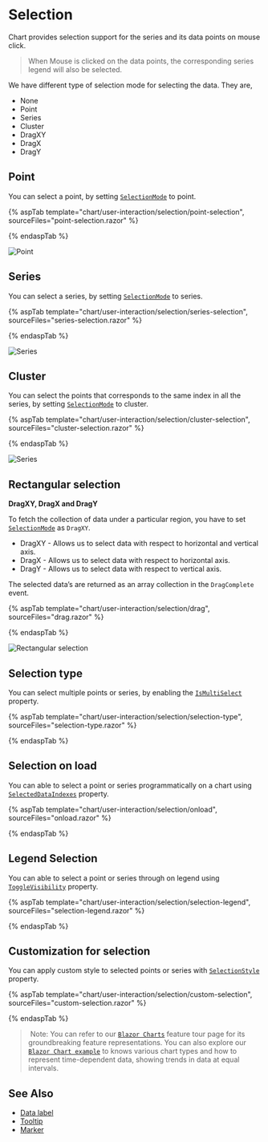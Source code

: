 <!-- markdownlint-disable MD036 -->

# Selection

Chart provides selection support for the series and its data points on mouse click.

>When Mouse is clicked on the data points, the corresponding series legend will also be selected.

We have different type of selection mode for selecting the data. They are,

* None
* Point
* Series
* Cluster
* DragXY
* DragX
* DragY

## Point

 You can select a point, by setting [`SelectionMode`](https://help.syncfusion.com/cr/blazor/) to point.

{% aspTab template="chart/user-interaction/selection/point-selection", sourceFiles="point-selection.razor" %}

{% endaspTab %}

![Point](images/selection/point-selection-razor.png)

## Series

 You can select a series, by setting [`SelectionMode`](https://help.syncfusion.com/cr/blazor/) to series.

{% aspTab template="chart/user-interaction/selection/series-selection", sourceFiles="series-selection.razor" %}

{% endaspTab %}

![Series](images/selection/series-selection-razor.png)

## Cluster

You can select the points that corresponds to the same index in all the series, by setting [`SelectionMode`](https://help.syncfusion.com/cr/blazor/) to cluster.

{% aspTab template="chart/user-interaction/selection/cluster-selection", sourceFiles="cluster-selection.razor" %}

{% endaspTab %}

![Series](images/selection/cluster-selection-razor.png)

## Rectangular selection

**DragXY, DragX and DragY**

To fetch the collection of data under a particular region, you have to set [`SelectionMode`](https://help.syncfusion.com/cr/blazor/) as `DragXY`.

* DragXY - Allows us to select data with respect to horizontal and vertical axis.
* DragX - Allows us to select data with respect to horizontal axis.
* DragY - Allows us to select data with respect to vertical axis.

The selected data’s are returned as an array collection in the `DragComplete` event.

{% aspTab template="chart/user-interaction/selection/drag", sourceFiles="drag.razor" %}

{% endaspTab %}

![Rectangular selection](images/selection/drag-razor.png)

## Selection type

You can select multiple points or series, by enabling the [`IsMultiSelect`](https://help.syncfusion.com/cr/blazor/Syncfusion.Blazor.Navigations.TabItem.html#Syncfusion_Blazor_Navigations_TabItem_Content) property.

{% aspTab template="chart/user-interaction/selection/selection-type", sourceFiles="selection-type.razor" %}

{% endaspTab %}

## Selection on load

You can able to select a point or series programmatically on a chart using
[`SelectedDataIndexes`](https://help.syncfusion.com/cr/blazor/Syncfusion.Blazor.PivotView.PivotCellSelectedEventArgs.html#Syncfusion_Blazor_PivotView_PivotCellSelectedEventArgs_SelectedCellsInfo)
property.

{% aspTab template="chart/user-interaction/selection/onload", sourceFiles="onload.razor" %}

{% endaspTab %}

## Legend Selection

You can able to select a point or series through on legend using
[`ToggleVisibility`](https://help.syncfusion.com/cr/blazor/Syncfusion.Blazor.Charts.ChartLegendSettings.html) property.

{% aspTab template="chart/user-interaction/selection/selection-legend", sourceFiles="selection-legend.razor" %}

{% endaspTab %}

## Customization for selection

You can apply custom style to selected points or series with [`SelectionStyle`](https://help.syncfusion.com/cr/blazor/Syncfusion.Blazor.Charts.ChartSeries.html#Syncfusion_Blazor_Charts_ChartSeries_SelectionStyle)
property.

{% aspTab template="chart/user-interaction/selection/custom-selection", sourceFiles="custom-selection.razor" %}

{% endaspTab %}

> Note: You can refer to our [`Blazor Charts`](https://www.syncfusion.com/blazor-components/blazor-charts) feature tour page for its groundbreaking feature representations. You can also explore our [`Blazor Chart example`](https://blazor.syncfusion.com/demos/chart/line?theme=bootstrap4) to knows various chart types and how to represent time-dependent data, showing trends in data at equal intervals.

## See Also

* [Data label](./data-labels)
* [Tooltip](./tool-tip)
* [Marker](./data-markers)